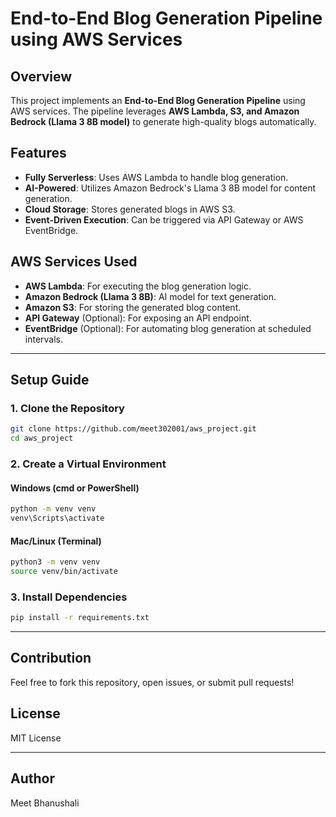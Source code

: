 # End-to-End Blog Generation Pipeline using AWS Services

## Overview
This project implements an **End-to-End Blog Generation Pipeline** using AWS services. The pipeline leverages **AWS Lambda, S3, and Amazon Bedrock (Llama 3 8B model)** to generate high-quality blogs automatically.

## Features
- **Fully Serverless**: Uses AWS Lambda to handle blog generation.
- **AI-Powered**: Utilizes Amazon Bedrock's Llama 3 8B model for content generation.
- **Cloud Storage**: Stores generated blogs in AWS S3.
- **Event-Driven Execution**: Can be triggered via API Gateway or AWS EventBridge.

## AWS Services Used
- **AWS Lambda**: For executing the blog generation logic.
- **Amazon Bedrock (Llama 3 8B)**: AI model for text generation.
- **Amazon S3**: For storing the generated blog content.
- **API Gateway** (Optional): For exposing an API endpoint.
- **EventBridge** (Optional): For automating blog generation at scheduled intervals.

---

## Setup Guide
### 1. Clone the Repository
```sh
git clone https://github.com/meet302001/aws_project.git
cd aws_project
```

### 2. Create a Virtual Environment

#### **Windows (cmd or PowerShell)**
```sh
python -m venv venv
venv\Scripts\activate
```

#### **Mac/Linux (Terminal)**
```sh
python3 -m venv venv
source venv/bin/activate
```

### 3. Install Dependencies
```sh
pip install -r requirements.txt
```

---

## Contribution
Feel free to fork this repository, open issues, or submit pull requests!

## License
MIT License

---

## Author
Meet Bhanushali

